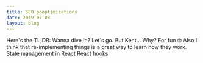```yaml
---
title: SEO pooptimizations
date: 2019-07-08
layout: blog
---
```


Here's the TL;DR: Wanna dive in? Let's go. But Kent... Why? For fun 🤓 Also I think that re-implementing things is a great way to learn how they work. State management in React React hooks